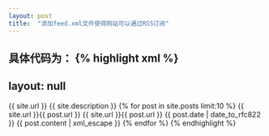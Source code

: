 ```yaml
---
layout: post
title:  "添加feed.xml文件使得网站可以通过RSS订阅"
---
```

具体代码为：
{% highlight xml %}
---
layout: null
---
<?xml version="1.0" encoding="utf-8"?>
<rss version="2.0">
    <channel>
        <title>{{ site.title }}</title>
        <link>{{ site.url }}</link>
        <description>{{ site.description }}</description>
        {% for post in site.posts limit:10 %}
            <item>
                <title>{{ post.title }}</title>
                <link>{{ site.url }}{{ post.url }}</link>
                <guid isPermaLink="true">{{ site.url }}{{ post.url }}</guid>
                <pubDate>{{ post.date | date_to_rfc822 }}</pubDate>
                <description>{{ post.content | xml_escape }}</description>
            </item>
        {% endfor %}
    </channel>
</rss>
{% endhighlight %}
